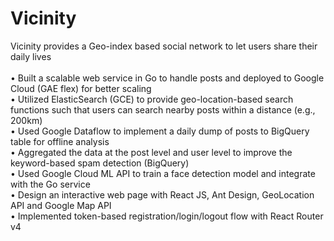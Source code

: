 # Vicinity

Vicinity provides a Geo-index based social network to let users share their daily lives<br/>	
•	Built a scalable web service in Go to handle posts and deployed to Google Cloud (GAE flex) for better scaling<br/>
•	Utilized ElasticSearch (GCE) to provide geo-location-based search functions such that users can search nearby posts within a distance (e.g., 200km)<br/>
•	Used Google Dataflow to implement a daily dump of posts to BigQuery table for offline analysis<br/>
•	Aggregated the data at the post level and user level to improve the keyword-based spam detection (BigQuery)<br/>
•	Used Google Cloud ML API to train a face detection model and integrate with the Go service<br/>
•	Design an interactive web page with React JS, Ant Design, GeoLocation API and Google Map API<br/>
•	Implemented token-based registration/login/logout flow with React Router v4<br/>
